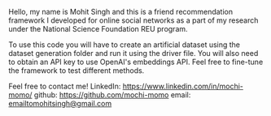 Hello, my name is Mohit Singh and this is a friend recommendation framework I developed for online social networks as a part of my research under the National Science Foundation REU program.

To use this code you will have to create an artificial dataset using the dataset generation folder and run it using the driver file. You will also need to obtain an API key to use OpenAI's embeddings API. Feel free to fine-tune the framework to test different methods.

Feel free to contact me!
LinkedIn: https://www.linkedin.com/in/mochi-momo/
github: https://github.com/mochi-momo
email: emailtomohitsingh@gmail.com

